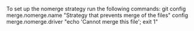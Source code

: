 To set up the nomerge strategy run the following commands:
    git config merge.nomerge.name "Strategy that prevents merge of the files"
	config merge.nomerge.driver "echo 'Cannot merge this file'; exit 1"